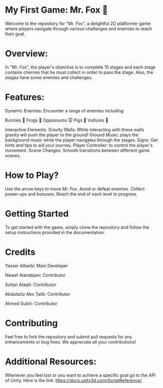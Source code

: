 # My First Game: Mr. Fox 🦊
Welcome to the repository for "Mr. Fox", a delightful 2D platformer game where players navigate through various challenges and enemies to reach their goal.

# Overview:
In "Mr. Fox", the player's objective is to complete 10 stages and each stage contains cherries that he must collect in order to pass the stage. Also, the stages have some enemies and challenges.

# Features:
Dynamic Enemies: Encounter a range of enemies including:

Bunnies 🐰
Frogs 🐸
Oppossums 🐭
Pigs 🐷
Vultures 🦅

Interactive Elements:
Gravity Walls: While interacting with these walls gravity will push the player to the ground!
Ground Music: plays the background music while the player navigates through the stages.
Signs: Get hints and tips to aid your journey.
Player Controller: to control the player's movement.
Scene Changes: Smooth transitions between different game scenes.

# How to Play? 
Use the arrow keys to move Mr. Fox.
Avoid or defeat enemies.
Collect power-ups and bonuses.
Reach the end of each level to progress.

# Getting Started
To get started with the game, simply clone the repository and follow the setup instructions provided in the documentation.

# Credits
Yasser Alharbi: Main Developer

Nawaf Alandejani: Contributor

Sultan Alaqili: Contributor

Abdulaziz Abo Talib: Contributor

Ahmed Subhi: Contributor

# Contributing
Feel free to fork the repository and submit pull requests for any enhancements or bug fixes. We appreciate all your contributions!

# Additional Resources:
Whenever you feel lost or you want to achieve a specific goal go to the API of Unity.
Here is the link: https://docs.unity3d.com/ScriptReference/

